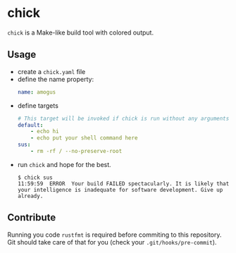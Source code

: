 # chick
`chick` is a Make-like build tool with colored output.

## Usage
* create a `chick.yaml` file
* define the name property:
    ```yaml
    name: amogus
    ```
* define targets
    ```yaml
    # This target will be invoked if chick is run without any arguments
    default:
        - echo hi
        - echo put your shell command here
    sus:
        - rm -rf / --no-preserve-root
    ```
* run `chick` and hope for the best.
  ```
  $ chick sus
  11:59:59  ERROR  Your build FAILED spectacularly. It is likely that your intelligence is inadequate for software development. Give up already.
  ```

## Contribute
Running you code `rustfmt` is required before commiting to this repository.
Git should take care of that for you (check your `.git/hooks/pre-commit`).